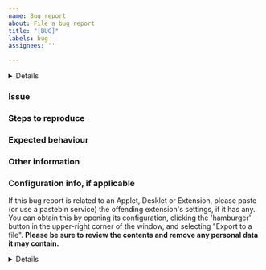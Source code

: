 ```yaml
---
name: Bug report
about: File a bug report
title: "[BUG]"
labels: bug
assignees: ''

---
```


<details>

```
 * Cinnamon version (cinnamon --version)
   - Please specify if you are using the daily builds PPA
     (https://launchpad.net/~linuxmint-daily-build-team/+archive/ubuntu/daily-builds).
 * Distribution - (Mint 21, Arch, Fedora 37, etc...)
 * Graphics hardware *and* driver used
 * 32 or 64 bit
 * Attach ~/.xsession-errors, or /var/log/syslog
 ```

</details>

### Issue



### Steps to reproduce



### Expected behaviour



### Other information


### Configuration info, if applicable
If this bug report is related to an Applet, Desklet or Extension, please paste (or use a pastebin service) the offending extension's settings, if it has any.  You can obtain this by opening its configuration, clicking the 'hamburger' button in the upper-right corner of the window, and selecting "Export to a file". **Please be sure to review the contents and remove any personal data it may contain.**

<details>

```

Please paste here

```

</details>
